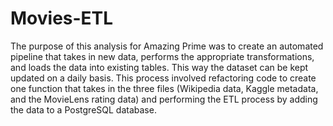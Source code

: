 # Movies-ETL
The purpose of this analysis for Amazing Prime was to create an automated pipeline that takes in new data, performs the appropriate transformations, and loads the data into existing tables. This way the dataset can be kept updated on a daily basis. This process involved refactoring code to create one function that takes in the three files (Wikipedia data, Kaggle metadata, and the MovieLens rating data) and performing the ETL process by adding the data to a PostgreSQL database.
